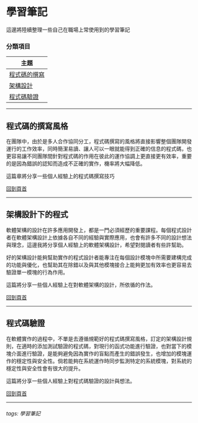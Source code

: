 # 學習筆記

 這邊將陸續整理一些自己在職場上常使用到的學習筆記

 

### 分類項目
| 主題 |
| -------- |
| [程式碼的撰寫](#程式碼的撰寫風格) |
| [架構設計](#架構設計下的程式) |
| [程式碼驗證](#程式碼驗證) |

 


---

## 程式碼的撰寫風格

在團隊中，由於是多人合作協同分工，程式碼撰寫的風格將直接影響整個團隊開發運行的工作效率，同時簡潔易讀、讓人可以一眼就能得到正確的信息的程式碼，也更容易讓不同團隊間針對程式碼的作用在彼此的運作協調上更直接更有效率，重要的是因為錯誤的認知而造成不正確的實作，機率將大幅降低。

這篇章將分享一些個人經驗上的程式碼撰寫技巧

[回到頁首](#分類項目)

---
## 架構設計下的程式

軟體架構的設計在許多應用開發上，都是一門必須經歷的重要課程。每個程式設計者在軟體架構設計上依據各自不同的經驗與實際應用，也會有許多不同的設計想法與理念，這邊我將分享個人經驗上的軟體架構設計，希望對閱讀者有些許幫助。

好的架構設計能夠幫助實作的程式設計者能專注在每個設計模塊中所需要建構完成的功能與優化，也幫助其在除錯以及與其他模塊接合上能夠更加有效率也更容易去驗證單一模塊的行為作用。

這篇將分享一些個人經驗上在對軟體架構的設計，所依循的作法。

[回到頁首](#分類項目)

---
## 程式碼驗證

在軟體實作的過程中，不單是去遵循規範好的程式碼撰寫風格，訂定的架構設計規則，在適時的添加測試驗證的程式碼，對現行的函式功能進行驗證，也對當下的模塊介面進行驗證，是能夠避免因為實作的盲點而產生的錯誤發生，也增加的模塊運作的穩定性與安全性。倘若能夠在系統運作時同步監測特定的系統模塊，對系統的穩定性與安全性會有很大的提升。

這篇將分享一些個人經驗上對程式碼驗證的設計與想法。

[回到頁首](#分類項目)

---
###### tags: 學習筆記
